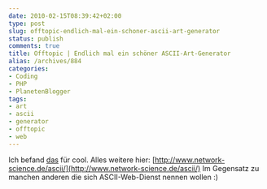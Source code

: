 ```yaml
---
date: 2010-02-15T08:39:42+02:00
type: post
slug: offtopic-endlich-mal-ein-schoner-ascii-art-generator
status: publish
comments: true
title: Offtopic | Endlich mal ein schöner ASCII-Art-Generator
alias: /archives/884
categories:
- Coding
- PHP
- PlanetenBlogger
tags:
- art
- ascii
- generator
- offtopic
- web
---
```


Ich befand [das](/uploads/2009/09/9) für cool. Alles weitere hier: [http://www.network-science.de/ascii/](http://www.network-science.de/ascii/) Im Gegensatz zu manchen anderen die sich ASCII-Web-Dienst nennen wollen :)

